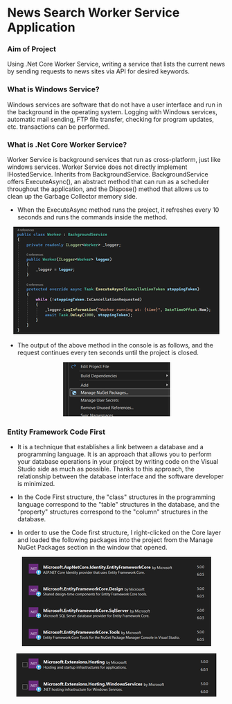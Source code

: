 # News Search Worker Service Application

### Aim of Project
Using .Net Core Worker Service, writing a service that lists the current news by sending requests to news sites via API for desired keywords.

### What is Windows Service?
Windows services are software that do not have a user interface and run in the background in the operating system. Logging with Windows services, automatic mail sending, FTP file transfer, checking for program updates, etc. transactions can be performed.

### What is .Net Core Worker Service?
Worker Service is background services that run as cross-platform, just like windows services. Worker Service does not directly implement IHostedService. Inherits from BackgroundService. BackgroundService offers ExecuteAsync(), an abstract method that can run as a scheduler throughout the application, and the Dispose() method that allows us to clean up the Garbage Collector memory side.

- When the ExecuteAsync method runs the project, it refreshes every 10 seconds and runs the commands inside the method.
<p align="center">
  <img src="https://github.com/ayyse/NewsSearchApplication/blob/main/Screenshots/Resim1.png">
</p>

- The output of the above method in the console is as follows, and the request continues every ten seconds until the project is closed.
<p align="center">
  <img src="https://github.com/ayyse/NewsSearchApplication/blob/main/Screenshots/Resim2.png">
</p>

### Entity Framework Code First

- It is a technique that establishes a link between a database and a programming language. It is an approach that allows you to perform your database operations in your project by writing code on the Visual Studio side as much as possible. Thanks to this approach, the relationship between the database interface and the software developer is minimized.

- In the Code First structure, the "class" structures in the programming language correspond to the "table" structures in the database, and the "property" structures correspond to the "column" structures in the database.

- In order to use the Code first structure, I right-clicked on the Core layer and loaded the following packages into the project from the Manage NuGet Packages section in the window that opened.

<p align="center">
  <img src="https://github.com/ayyse/NewsSearchApplication/blob/main/Screenshots/Resim3.png">
</p>
<p align="center">
  <img src="https://github.com/ayyse/NewsSearchApplication/blob/main/Screenshots/Resim4.png">
</p>
